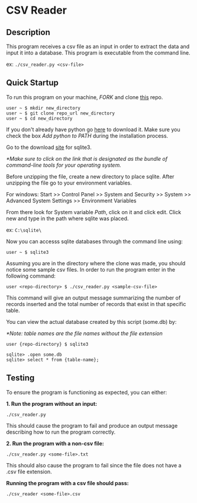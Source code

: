 # CSV Reader

## Description
This program receives a csv file as an input in order to extract the data and input it into a database.
This program is executable from the command line.

ex: ```./csv_reader.py <csv-file> ```

## Quick Startup
To run this program on your machine, _FORK_ and clone [this](https://github.com/jtruelas/csvReader.git) repo.
```
user ~ $ mkdir new_directory
user ~ $ git clone repo_url new_directory
user ~ $ cd new_directory
```
If you don't already have python go [here](https://www.python.org/downloads/) to download it. Make sure you check the box _Add python to PATH_ during the installation process.

Go to the download [site](https://www.sqlite.org/download.html) for sqlite3.

_*Make sure to click on the link that is designated as the bundle of command-line tools for your operating system._

Before unzipping the file, create a new directory to place sqlite. 
After unzipping the file go to your environment variables.

For windows: Start >> Control Panel >> System and Security >> System >> Advanced System Settings >> Environment Variables

From there look for System variable _Path_, click on it and click edit.
Click new and type in the path where sqlite was placed.

ex: ```C:\sqlite\```

Now you can accesss sqlite databases through the command line using:

```user ~ $ sqlite3```

Assuming you are in the directory where the clone was made, you should notice some sample csv files. In order to run the program enter in the following command:

```user <repo-directory> $ ./csv_reader.py <sample-csv-file>```

This command will give an output message summarizing the number of records inserted and the total number of records that exist in that specific table.

You can view the actual database created by this script (some.db) by:

_*Note: table names are the file names without the file extension_

```user {repo-directory} $ sqlite3```

```
sqlite> .open some.db
sqlite> select * from {table-name};
```

## Testing
To ensure the program is functioning as expected, you can either: 

**1. Run the program without an input:**

```./csv_reader.py```

This should cause the program to fail and produce an output message describing how to run the program correctly.

**2. Run the program with a non-csv file:**

```./csv_reader.py <some-file>.txt```

This should also cause the program to fail since the file does not have a .csv file extension.

**Running the program with a csv file should pass:**

```./csv_reader <some-file>.csv```